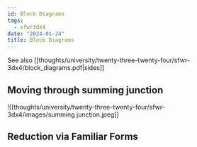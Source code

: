 ```yaml
---
id: Block Diagrams
tags:
  - sfwr3dx4
date: "2024-01-24"
title: Block Diagrams
---
```


See also [[thoughts/university/twenty-three-twenty-four/sfwr-3dx4/block_diagrams.pdf|sides]]

## Moving through summing junction

![[thoughts/university/twenty-three-twenty-four/sfwr-3dx4/images/summing junction.jpeg]]
## Reduction via Familiar Forms
